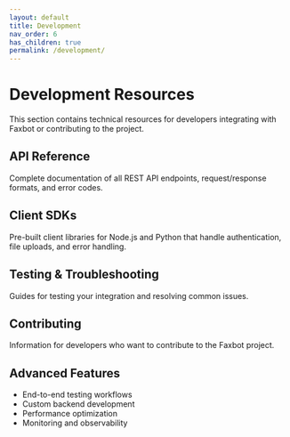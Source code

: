```yaml
---
layout: default
title: Development
nav_order: 6
has_children: true
permalink: /development/
---
```


# Development Resources

This section contains technical resources for developers integrating with Faxbot or contributing to the project.

## API Reference

Complete documentation of all REST API endpoints, request/response formats, and error codes.

## Client SDKs

Pre-built client libraries for Node.js and Python that handle authentication, file uploads, and error handling.

## Testing & Troubleshooting

Guides for testing your integration and resolving common issues.

## Contributing

Information for developers who want to contribute to the Faxbot project.

## Advanced Features

- End-to-end testing workflows
- Custom backend development
- Performance optimization
- Monitoring and observability
